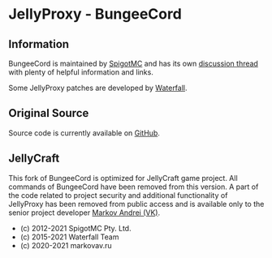 JellyProxy - BungeeCord
==========

Information
-----------
BungeeCord is maintained by [SpigotMC](https://www.spigotmc.org/) and has its own [discussion thread](https://www.spigotmc.org/go/bungeecord) with plenty of helpful information and links.

Some JellyProxy patches are developed by [Waterfall](https://github.com/PaperMC/Waterfall).

Original Source
------
Source code is currently available on [GitHub](https://www.spigotmc.org/go/bungeecord-git).

JellyCraft
-----
This fork of BungeeCord is optimized for JellyCraft game project. All commands of BungeeCord have been removed from this version. A part of the code related to project security and additional functionality of JellyProxy has been removed from public access and is available only to the senior project developer [Markov Andrei (VK)](https://vk.com/markovav_official).


* (c) 2012-2021 SpigotMC Pty. Ltd.
* (c) 2015-2021 Waterfall Team
* (c) 2020-2021 markovav.ru
